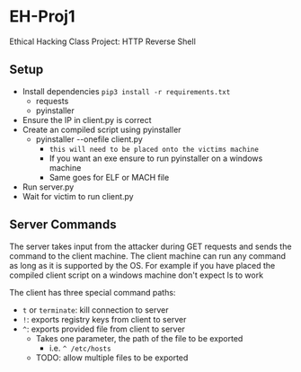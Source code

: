 # EH-Proj1

Ethical Hacking Class Project: HTTP Reverse Shell

## Setup

* Install dependencies `pip3 install -r requirements.txt`
  * requests
  * pyinstaller
* Ensure the IP in client.py is correct
* Create an compiled script using pyinstaller
  * pyinstaller --onefile client.py
    * `this will need to be placed onto the victims machine`
    * If you want an exe ensure to run pyinstaller on a windows machine
    * Same goes for ELF or MACH file
* Run server.py
* Wait for victim to run client.py

## Server Commands

The server takes input from the attacker during GET requests and sends the command to the client machine.
The client machine can run any command as long as it is supported by the OS.
    For example if you have placed the compiled client script on a windows machine don't expect ls to work

The client has three special command paths:

* `t` or `terminate`: kill connection to server
* `!`: exports registry keys from client to server
* `^`: exports provided file from client to server
  * Takes one parameter, the path of the file to be exported
    * i.e. `^ /etc/hosts`
  * TODO: allow multiple files to be exported
